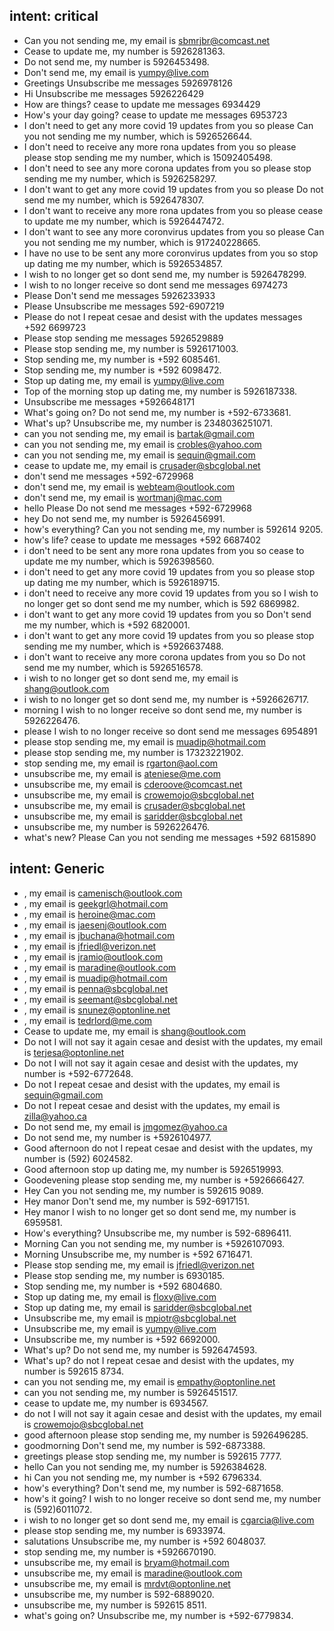 <!-- Generated using Chatette v1.6.2 -->

## intent: critical
- Can you not sending me, my email is sbmrjbr@comcast.net
- Cease to update me, my number is 5926281363.
- Do not send me, my number is 5926453498.
- Don't send me, my email is yumpy@live.com
- Greetings Unsubscribe me messages 5926978126
- Hi Unsubscribe me messages 5926226429
- How are things? cease to update me messages 6934429
- How's your day going? cease to update me messages 6953723
- I don't need to get any more covid 19 updates from you so please Can you not sending me my number, which is 5926526644.
- I don't need to receive any more rona updates from you so please please stop sending me my number, which is 15092405498.
- I don't need to see any more corona updates from you so please stop sending me my number, which is 5926258297.
- I don't want to get any more covid 19 updates from you so please Do not send me my number, which is 5926478307.
- I don't want to receive any more rona updates from you so please cease to update me my number, which is 5926447472.
- I don't want to see any more coronvirus updates from you so please Can you not sending me my number, which is 917240228665.
- I have no use to be sent any more coronvirus updates from you so stop up dating me my number, which is 5926534857.
- I wish to no longer get so dont send me, my number is 5926478299.
- I wish to no longer receive so dont send me messages 6974273
- Please Don't send me messages 5926233933
- Please Unsubscribe me messages 592-6907219
- Please do not I repeat cesae and desist with the updates messages +592 6699723
- Please stop sending me messages 5926529889
- Please stop sending me, my number is 5926171003.
- Stop sending me, my number is +592 6085461.
- Stop sending me, my number is +592 6098472.
- Stop up dating me, my email is yumpy@live.com
- Top of the morning stop up dating me, my number is 5926187338.
- Unsubscribe me messages +5926648171
- What's going on? Do not send me, my number is +592-6733681.
- What's up? Unsubscribe me, my number is 2348036251071.
- can you not sending me, my email is bartak@gmail.com
- can you not sending me, my email is crobles@yahoo.com
- can you not sending me, my email is sequin@gmail.com
- cease to update me, my email is crusader@sbcglobal.net
- don't send me messages +592-6729968
- don't send me, my email is webteam@outlook.com
- don't send me, my email is wortmanj@mac.com
- hello Please Do not send me messages +592-6729968
- hey Do not send me, my number is 5926456991.
- how's everything? Can you not sending me, my number is 592614 9205.
- how's life? cease to update me messages +592 6687402
- i don't need to be sent any more rona updates from you so cease to update me my number, which is 5926398560.
- i don't need to get any more covid 19 updates from you so please stop up dating me my number, which is 5926189715.
- i don't need to receive any more covid 19 updates from you so I wish to no longer get so dont send me my number, which is 592 6869982.
- i don't want to get any more covid 19 updates from you so Don't send me my number, which is +592 6820001.
- i don't want to get any more covid 19 updates from you so please stop sending me my number, which is +5926637488.
- i don't want to receive any more corona updates from you so Do not send me my number, which is 5926516578.
- i wish to no longer get so dont send me, my email is shang@outlook.com
- i wish to no longer get so dont send me, my number is +5926626717.
- morning I wish to no longer receive so dont send me, my number is 5926226476.
- please I wish to no longer receive so dont send me messages 6954891
- please stop sending me, my email is muadip@hotmail.com
- please stop sending me, my number is 17323221902.
- stop sending me, my email is rgarton@aol.com
- unsubscribe me, my email is ateniese@me.com
- unsubscribe me, my email is cderoove@comcast.net
- unsubscribe me, my email is crowemojo@sbcglobal.net
- unsubscribe me, my email is crusader@sbcglobal.net
- unsubscribe me, my email is saridder@sbcglobal.net
- unsubscribe me, my number is 5926226476.
- what's new? Please Can you not sending me messages +592 6815890

## intent: Generic
- , my email is camenisch@outlook.com
- , my email is geekgrl@hotmail.com
- , my email is heroine@mac.com
- , my email is jaesenj@outlook.com
- , my email is jbuchana@hotmail.com
- , my email is jfriedl@verizon.net
- , my email is jramio@outlook.com
- , my email is maradine@outlook.com
- , my email is muadip@hotmail.com
- , my email is penna@sbcglobal.net
- , my email is seemant@sbcglobal.net
- , my email is snunez@optonline.net
- , my email is tedrlord@me.com
- Cease to update me, my email is shang@outlook.com
- Do not I  will not say it again cesae and desist with the updates, my email is terjesa@optonline.net
- Do not I  will not say it again cesae and desist with the updates, my number is +592-6772648.
- Do not I repeat cesae and desist with the updates, my email is sequin@gmail.com
- Do not I repeat cesae and desist with the updates, my email is zilla@yahoo.ca
- Do not send me, my email is jmgomez@yahoo.ca
- Do not send me, my number is +5926104977.
- Good afternoon do not I repeat cesae and desist with the updates, my number is (592) 6024582.
- Good afternoon stop up dating me, my number is 5926519993.
- Goodevening please stop sending me, my number is +5926666427.
- Hey Can you not sending me, my number is 592615 9089.
- Hey manor Don't send me, my number is 592-6917151.
- Hey manor I wish to no longer get so dont send me, my number is 6959581.
- How's everything? Unsubscribe me, my number is 592-6896411.
- Morning Can you not sending me, my number is +5926107093.
- Morning Unsubscribe me, my number is +592 6716471.
- Please stop sending me, my email is jfriedl@verizon.net
- Please stop sending me, my number is 6930185.
- Stop sending me, my number is +592 6804680.
- Stop up dating me, my email is floxy@live.com
- Stop up dating me, my email is saridder@sbcglobal.net
- Unsubscribe me, my email is mpiotr@sbcglobal.net
- Unsubscribe me, my email is yumpy@live.com
- Unsubscribe me, my number is +592 6692000.
- What's up? Do not send me, my number is 5926474593.
- What's up? do not I repeat cesae and desist with the updates, my number is 592615 8734.
- can you not sending me, my email is empathy@optonline.net
- can you not sending me, my number is 5926451517.
- cease to update me, my number is 6934567.
- do not I  will not say it again cesae and desist with the updates, my email is crowemojo@sbcglobal.net
- good afternoon please stop sending me, my number is 5926496285.
- goodmorning Don't send me, my number is 592-6873388.
- greetings please stop sending me, my number is 592615 7777.
- hello Can you not sending me, my number is 5926384628.
- hi Can you not sending me, my number is +592 6796334.
- how's everything? Don't send me, my number is 592-6871658.
- how's it going? I wish to no longer receive so dont send me, my number is (592)6011072.
- i wish to no longer get so dont send me, my email is cgarcia@live.com
- please stop sending me, my number is 6933974.
- salutations Unsubscribe me, my number is +592 6048037.
- stop sending me, my number is +5926670190.
- unsubscribe me, my email is bryam@hotmail.com
- unsubscribe me, my email is maradine@outlook.com
- unsubscribe me, my email is mrdvt@optonline.net
- unsubscribe me, my number is 592-6889020.
- unsubscribe me, my number is 592615 8511.
- what's going on? Unsubscribe me, my number is +592-6779834.


